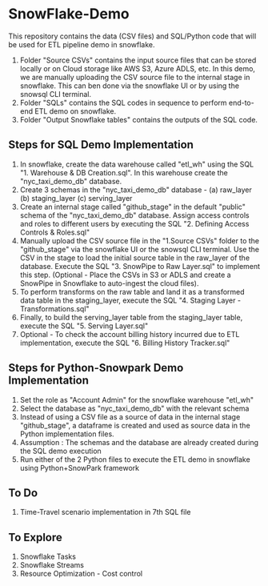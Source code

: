 # SnowFlake-Demo

This repository contains the data (CSV files) and SQL/Python code that will be used for ETL pipeline demo in snowflake.
1. Folder "Source CSVs" contains the input source files that can be stored locally or on Cloud storage like AWS S3, Azure ADLS, etc. In this demo, we are manually uploading the CSV source file to the internal stage in snowflake. This can ben done via the snowflake UI or by using the snowsql CLI terminal.
2. Folder "SQLs" contains the SQL codes in sequence to perform end-to-end ETL demo on snowflake.
3. Folder "Output Snowflake tables" contains the outputs of the SQL code.

## Steps for SQL Demo Implementation

1. In snowflake, create the data warehouse called "etl_wh" using the SQL "1. Warehouse & DB Creation.sql". In this warehouse create the "nyc_taxi_demo_db" database.
2. Create 3 schemas in the "nyc_taxi_demo_db" database - (a) raw_layer (b) staging_layer (c) serving_layer
3. Create an internal stage called "github_stage" in the default "public" schema of the "nyc_taxi_demo_db" database. Assign access controls and roles to different users by executing the SQL "2. Defining Access Controls & Roles.sql"
4. Manually upload the CSV source file in the "1.Source CSVs" folder to the "github_stage" via the snowflake UI or the snowsql CLI terminal. Use the CSV in the stage to load the initial source table in the raw_layer of the database. Execute the SQL "3. SnowPipe to Raw Layer.sql" to implement this step. (Optional - Place the CSVs in S3 or ADLS and create a SnowPipe in Snowflake to auto-ingest the cloud files). 
5. To perform transforms on the raw table and land it as a transformed data table in the staging_layer, execute the SQL "4. Staging Layer - Transformations.sql"
6. Finally, to build the serving_layer table from the staging_layer table, execute the SQL "5. Serving Layer.sql"
7. Optional - To check the account billing history incurred due to ETL implementation, execute  the SQL "6. Billing History Tracker.sql"

## Steps for Python-Snowpark Demo Implementation

1. Set the role as "Account Admin" for the snowflake warehouse "etl_wh"
2. Select the database as "nyc_taxi_demo_db" with the relevant schema
3. Instead of using a CSV file as a source of data in the internal stage "github_stage", a dataframe is created and used as source data in the Python implementation files.
4. Assumption : The schemas and the database are already created during the SQL demo execution
5. Run either of the 2 Python files to execute the ETL demo in snowflake using Python+SnowPark framework

## To Do

1. Time-Travel scenario implementation in 7th SQL file

## To Explore

1. Snowflake Tasks
2. Snowflake Streams
3. Resource Optimization - Cost control

